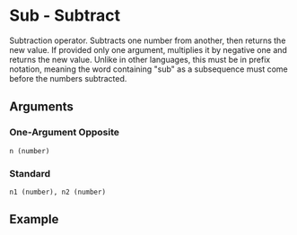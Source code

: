 # Sub - Subtract

Subtraction operator. Subtracts one number from another, then returns the new value. If provided only one argument, multiplies it by negative one and returns the new value. Unlike in other languages, this must be in prefix notation, meaning the word containing "sub" as a subsequence must come before the numbers subtracted.

## Arguments

### One-Argument Opposite
```n (number)```

### Standard
```n1 (number), n2 (number)```

## Example
<editor :code='`
Subtract Example
by Milo Jacobs\n
was the sub 2 1..
pri the.
`' 
:code-wordier="`
Subtract Example
by Milo Jacobs\n
Was the subway sandwich two for one deal any good?
The prices of the sandwiches couldn't be better!
`"
output-method='console'></editor>